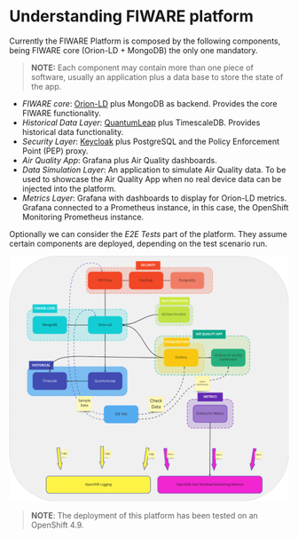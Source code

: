 # Understanding FIWARE platform

Currently the FIWARE Platform is composed by the following components, being FIWARE core (Orion-LD + MongoDB) the only one mandatory.

> **NOTE:** Each component may contain more than one piece of software, usually an application plus a data base to store the state of the app.


* *FIWARE core*: [Orion-LD](https://fiware-academy.readthedocs.io/en/latest/core/orion-ld/index.html) plus MongoDB as backend. Provides the core FIWARE functionality.
* *Historical Data Layer*: [QuantumLeap](https://quantumleap.readthedocs.io/en/latest/) plus TimescaleDB. Provides historical data functionality.
* *Security Layer*: [Keycloak](https://www.keycloak.org/) plus PostgreSQL and the Policy Enforcement Point (PEP) proxy.
* *Air Quality App*: Grafana plus Air Quality dashboards.
* *Data Simulation Layer*: An application to simulate Air Quality data. To be used to showcase the Air Quality App when no real device data can be injected into the platform.
* *Metrics Layer*: Grafana with dashboards to display for Orion-LD metrics. Grafana connected to a Prometheus instance, in this case, the OpenShift Monitoring Prometheus instance.

Optionally we can consider the *E2E Tests* part of the platform. They assume certain components are deployed, depending on the test scenario run.

![FIWARE platform architecture](./images/fiware-arch-diagram.png)

> **NOTE**: The deployment of this platform has been tested on an OpenShift 4.9.
